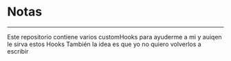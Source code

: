 # Notas
<hr />
<p>Este repositorio contiene varios customHooks para ayuderme a mi y auiqen le sirva estos Hooks
  También la idea es que yo no quiero volverlos a escribir</p>
